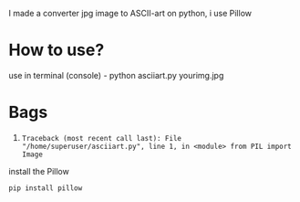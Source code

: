 I made a converter jpg image to ASCII-art on python, i use Pillow
# How to use?
use in terminal (console) - python asciiart.py yourimg.jpg
# Bags

1. `Traceback (most recent call last):
  File "/home/superuser/asciiart.py", line 1, in <module>
    from PIL import Image`
  
install the Pillow

`pip install pillow`
